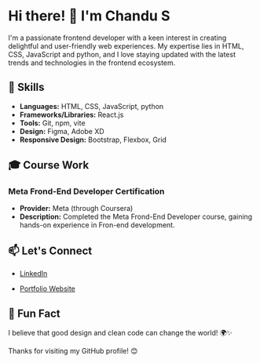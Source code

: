 # Hi there! 👋 I'm Chandu S

I'm a passionate frontend developer with a keen interest in creating delightful and user-friendly web experiences. My expertise lies in HTML, CSS, JavaScript and python, and I love staying updated with the latest trends and technologies in the frontend ecosystem.

## 🚀 Skills


- **Languages:** HTML, CSS, JavaScript, python
- **Frameworks/Libraries:** React.js
- **Tools:** Git, npm, vite
- **Design:** Figma, Adobe XD
- **Responsive Design:** Bootstrap, Flexbox, Grid

<!-- ## 🌱 Currently Learning -->

## 🎓 Course Work

### Meta Frond-End Developer Certification
- **Provider:** Meta (through Coursera)
- **Description:** Completed the Meta Frond-End Developer course, gaining hands-on experience in Fron-end development.

## 📫 Let's Connect

- [LinkedIn](https://www.linkedin.com/in/)
<!-- - [Twitter](https://twitter.com/yourusername) -->
- [Portfolio Website](https://www.yourwebsite.com)

## 🚧 Fun Fact

I believe that good design and clean code can change the world! 🌍✨

Thanks for visiting my GitHub profile! 😊
